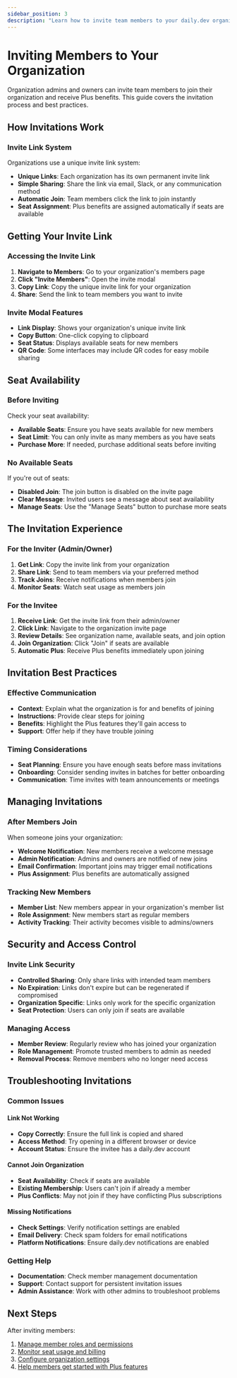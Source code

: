 ```yaml
---
sidebar_position: 3
description: "Learn how to invite team members to your daily.dev organization using unique invite links and manage seat availability for automatic Plus assignment."
---
```


# Inviting Members to Your Organization

Organization admins and owners can invite team members to join their organization and receive Plus benefits. This guide covers the invitation process and best practices.

## How Invitations Work

### Invite Link System
Organizations use a unique invite link system:

- **Unique Links**: Each organization has its own permanent invite link
- **Simple Sharing**: Share the link via email, Slack, or any communication method
- **Automatic Join**: Team members click the link to join instantly
- **Seat Assignment**: Plus benefits are assigned automatically if seats are available

## Getting Your Invite Link

### Accessing the Invite Link

1. **Navigate to Members**: Go to your organization's members page
2. **Click "Invite Members"**: Open the invite modal
3. **Copy Link**: Copy the unique invite link for your organization
4. **Share**: Send the link to team members you want to invite

### Invite Modal Features
- **Link Display**: Shows your organization's unique invite link
- **Copy Button**: One-click copying to clipboard
- **Seat Status**: Displays available seats for new members
- **QR Code**: Some interfaces may include QR codes for easy mobile sharing

## Seat Availability

### Before Inviting
Check your seat availability:

- **Available Seats**: Ensure you have seats available for new members
- **Seat Limit**: You can only invite as many members as you have seats
- **Purchase More**: If needed, purchase additional seats before inviting

### No Available Seats
If you're out of seats:

- **Disabled Join**: The join button is disabled on the invite page
- **Clear Message**: Invited users see a message about seat availability
- **Manage Seats**: Use the "Manage Seats" button to purchase more seats

## The Invitation Experience

### For the Inviter (Admin/Owner)
1. **Get Link**: Copy the invite link from your organization
2. **Share Link**: Send to team members via your preferred method
3. **Track Joins**: Receive notifications when members join
4. **Monitor Seats**: Watch seat usage as members join

### For the Invitee
1. **Receive Link**: Get the invite link from their admin/owner
2. **Click Link**: Navigate to the organization invite page
3. **Review Details**: See organization name, available seats, and join option
4. **Join Organization**: Click "Join" if seats are available
5. **Automatic Plus**: Receive Plus benefits immediately upon joining

## Invitation Best Practices

### Effective Communication
- **Context**: Explain what the organization is for and benefits of joining
- **Instructions**: Provide clear steps for joining
- **Benefits**: Highlight the Plus features they'll gain access to
- **Support**: Offer help if they have trouble joining

### Timing Considerations
- **Seat Planning**: Ensure you have enough seats before mass invitations
- **Onboarding**: Consider sending invites in batches for better onboarding
- **Communication**: Time invites with team announcements or meetings

## Managing Invitations

### After Members Join
When someone joins your organization:

- **Welcome Notification**: New members receive a welcome message
- **Admin Notification**: Admins and owners are notified of new joins
- **Email Confirmation**: Important joins may trigger email notifications
- **Plus Assignment**: Plus benefits are automatically assigned

### Tracking New Members
- **Member List**: New members appear in your organization's member list
- **Role Assignment**: New members start as regular members
- **Activity Tracking**: Their activity becomes visible to admins/owners

## Security and Access Control

### Invite Link Security
- **Controlled Sharing**: Only share links with intended team members
- **No Expiration**: Links don't expire but can be regenerated if compromised
- **Organization Specific**: Links only work for the specific organization
- **Seat Protection**: Users can only join if seats are available

### Managing Access
- **Member Review**: Regularly review who has joined your organization
- **Role Management**: Promote trusted members to admin as needed
- **Removal Process**: Remove members who no longer need access

## Troubleshooting Invitations

### Common Issues

#### Link Not Working
- **Copy Correctly**: Ensure the full link is copied and shared
- **Access Method**: Try opening in a different browser or device
- **Account Status**: Ensure the invitee has a daily.dev account

#### Cannot Join Organization
- **Seat Availability**: Check if seats are available
- **Existing Membership**: Users can't join if already a member
- **Plus Conflicts**: May not join if they have conflicting Plus subscriptions

#### Missing Notifications
- **Check Settings**: Verify notification settings are enabled
- **Email Delivery**: Check spam folders for email notifications
- **Platform Notifications**: Ensure daily.dev notifications are enabled

### Getting Help
- **Documentation**: Check member management documentation
- **Support**: Contact support for persistent invitation issues
- **Admin Assistance**: Work with other admins to troubleshoot problems

## Next Steps

After inviting members:

1. [Manage member roles and permissions](managing-members.md)
2. [Monitor seat usage and billing](billing-management.md)  
3. [Configure organization settings](managing-organization.md)
4. [Help members get started with Plus features](../plus/plus-overview.md)
